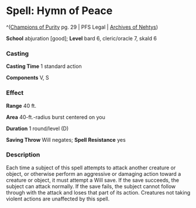 # Spell: Hymn of Peace

^([Champions of Purity][ss-hymn-of-peace] pg. 29 | PFS Legal | [Archives of Nehtys][sn-hymn-of-peace])

**School** abjuration [good]; **Level** bard 6, cleric/oracle 7, skald 6

### Casting

**Casting Time** 1 standard action   

**Components** V, S 

### Effect

**Range** 40 ft.   

**Area** 40-ft.-radius burst centered on you  

**Duration** 1 round/level (D)   

**Saving Throw** Will negates; **Spell Resistance** yes 

### Description

Each time a subject of this spell attempts to attack another creature or object, or otherwise perform an aggressive or damaging action toward a creature or object, it must attempt a Will save. If the save succeeds, the subject can attack normally. If the save fails, the subject cannot follow through with the attack and loses that part of its action. Creatures not taking violent actions are unaffected by this spell.

[ss-hymn-of-peace]: http://paizo.com/products/btpy8x1s
[sn-hymn-of-peace]: http://www.archivesofnethys.com/SpellDisplay.aspx?ItemName=Hymn%20of%20Peace